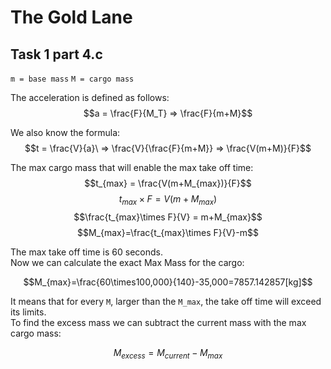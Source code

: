 # The Gold Lane

## Task 1 part 4.c
`m = base mass`
`M = cargo mass`

The acceleration is defined as follows:
$$a = \frac{F}{M_T} => \frac{F}{m+M}$$

We also know the formula:
$$t = \frac{V}{a}\ => \frac{V}{\frac{F}{m+M}} => \frac{V(m+M)}{F}$$

The max cargo mass that will enable the max take off time:
$$t_{max} = \frac{V(m+M_{max})}{F}$$
$$t_{max}\times F = V(m+M_{max})$$
$$\frac{t_{max}\times F}{V} = m+M_{max}$$
$$M_{max}=\frac{t_{max}\times F}{V}-m$$

<p>
The max take off time is 60 seconds. <br /> Now we can calculate the exact Max Mass for the cargo:
</p>

$$M_{max}=\frac{60\times100,000}{140}-35,000=7857.142857[kg]$$


It means that for every `M`, larger than the `M_max`, the take off time will exceed its limits.<br /> To find the excess mass we can subtract the current mass with the max cargo mass: 

$$M_{excess} = M_{current} - M_{max}$$